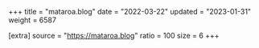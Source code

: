 +++
title = "mataroa.blog"
date = "2022-03-22"
updated = "2023-01-31"
weight = 6587

[extra]
source = "https://mataroa.blog"
ratio = 100
size = 6
+++

